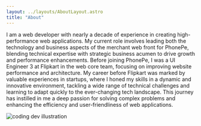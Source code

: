 ```yaml
---
layout: ../layouts/AboutLayout.astro
title: "About"
---
```


I am a web developer with nearly a decade of experience in creating high-performance web applications. My current role involves leading both the technology and business aspects of the merchant web front for PhonePe, blending technical expertise with strategic business acumen to drive growth and performance enhancements. Before joining PhonePe, I was a UI Engineer 3 at Flipkart in the web core team, focusing on improving website performance and architecture. My career before Flipkart was marked by valuable experiences in startups, where I honed my skills in a dynamic and innovative environment, tackling a wide range of technical challenges and learning to adapt quickly to the ever-changing tech landscape. This journey has instilled in me a deep passion for solving complex problems and enhancing the efficiency and user-friendliness of web applications.

<div>
  <img src="/assets/dev.svg" class="sm:w-1/2 mx-auto" alt="coding dev illustration">
</div>

